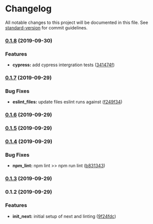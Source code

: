 # Changelog

All notable changes to this project will be documented in this file. See [standard-version](https://github.com/conventional-changelog/standard-version) for commit guidelines.

### [0.1.8](https://github.com/darylwalsh/cypress-ts-jest-eslint-react-amplify/compare/v0.1.7...v0.1.8) (2019-09-30)


### Features

* **cypress:** add cypress intergration tests ([341474f](https://github.com/darylwalsh/cypress-ts-jest-eslint-react-amplify/commit/341474f))

### [0.1.7](https://github.com/darylwalsh/cypress-ts-jest-eslint-react-amplify/compare/v0.1.6...v0.1.7) (2019-09-29)


### Bug Fixes

* **eslint_files:** update files eslint runs against ([f249f34](https://github.com/darylwalsh/cypress-ts-jest-eslint-react-amplify/commit/f249f34))

### [0.1.6](https://github.com/darylwalsh/cypress-ts-jest-eslint-react-amplify/compare/v0.1.5...v0.1.6) (2019-09-29)

### [0.1.5](https://github.com/darylwalsh/cypress-ts-jest-eslint-react-amplify/compare/v0.1.4...v0.1.5) (2019-09-29)

### [0.1.4](https://github.com/darylwalsh/cypress-ts-jest-eslint-react-amplify/compare/v0.1.3...v0.1.4) (2019-09-29)


### Bug Fixes

* **npm_lint:** npm lint >> npm run lint ([b831343](https://github.com/darylwalsh/cypress-ts-jest-eslint-react-amplify/commit/b831343))

### [0.1.3](https://github.com/darylwalsh/cypress-ts-jest-eslint-react-amplify/compare/v0.1.2...v0.1.3) (2019-09-29)

### 0.1.2 (2019-09-29)


### Features

* **init_next:** initial setup of next and linting ([9f24fdc](https://github.com/darylwalsh/cypress-ts-jest-eslint-react-amplify/commit/9f24fdc))
